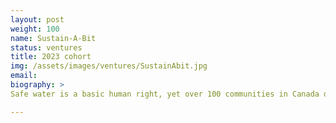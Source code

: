 ```yaml
---
layout: post
weight: 100
name: Sustain-A-Bit
status: ventures
title: 2023 cohort
img: /assets/images/ventures/SustainAbit.jpg
email: 
biography: >
Safe water is a basic human right, yet over 100 communities in Canada don't have this fulfilled. Communities are looking for a continuous, reliable, low-maintenance, and cost-effective solution to provide potable water. Mayaqua is a modular drinking water treatment system that meets these criteria. Our current prototype is designed to fulfill the needs of around 100 people, with future iterations being planned to scale up to 500 people. In addition, there will be customized solutions for communities with special issues, such as high concentrations of arsenic.

---
```

<!--stackedit_data:
eyJoaXN0b3J5IjpbMjExMTk3ODcxOCwxNjk4NTMyMTU1LC0xNj
MzNDE5MDg1XX0=
-->